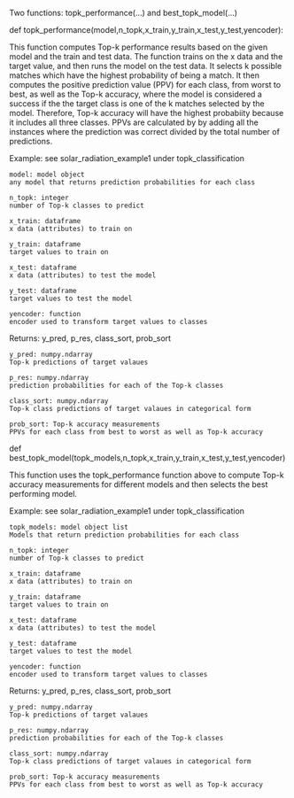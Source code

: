 Two functions: topk_performance(...) and best_topk_model(...)


def topk_performance(model,n_topk,x_train,y_train,x_test,y_test,yencoder):

This function computes Top-k performance results based on the given model and the train and test data. The function trains on the x data and the target value, and then runs the model on the test data. It selects k possible matches which have the highest probability of being a match. It then computes the positive prediction value (PPV) for each class, from worst to best, as well as the Top-k accuracy, where the model is considered a success if the the target class is one of the k matches selected by the model. Therefore, Top-k accuracy will have the highest probabiity because it includes all three classes. PPVs are calculated by by adding all the instances where the prediction was correct divided by the total number of predictions.

Example: see solar_radiation_example1 under topk_classification

    model: model object
    any model that returns prediction probabilities for each class

    n_topk: integer
    number of Top-k classes to predict

    x_train: dataframe
    x data (attributes) to train on

    y_train: dataframe
    target values to train on

    x_test: dataframe
    x data (attributes) to test the model

    y_test: dataframe
    target values to test the model

    yencoder: function
    encoder used to transform target values to classes


Returns: y_pred, p_res, class_sort, prob_sort

    y_pred: numpy.ndarray
    Top-k predictions of target valaues

    p_res: numpy.ndarray
    prediction probabilities for each of the Top-k classes

    class_sort: numpy.ndarray
    Top-k class predictions of target valaues in categorical form

    prob_sort: Top-k accuracy measurements
    PPVs for each class from best to worst as well as Top-k accuracy



def best_topk_model(topk_models,n_topk,x_train,y_train,x_test,y_test,yencoder) 

This function uses the topk_performance function above to compute Top-k accuracy measurements for different models and then selects the best performing model.

Example: see solar_radiation_example1 under topk_classification

    topk_models: model object list
    Models that return prediction probabilities for each class

    n_topk: integer
    number of Top-k classes to predict

    x_train: dataframe
    x data (attributes) to train on

    y_train: dataframe
    target values to train on

    x_test: dataframe
    x data (attributes) to test the model

    y_test: dataframe
    target values to test the model

    yencoder: function
    encoder used to transform target values to classes


Returns: y_pred, p_res, class_sort, prob_sort

    y_pred: numpy.ndarray
    Top-k predictions of target valaues

    p_res: numpy.ndarray
    prediction probabilities for each of the Top-k classes

    class_sort: numpy.ndarray
    Top-k class predictions of target valaues in categorical form

    prob_sort: Top-k accuracy measurements
    PPVs for each class from best to worst as well as Top-k accuracy
